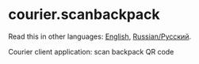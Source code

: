 # courier.scanbackpack

Read this in other languages: [English](courier.scanbackpack.md), [Russian/Русский](courier.scanbackpack.ru.md). 

Courier client application: scan backpack QR code
